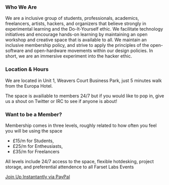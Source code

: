 
### Who We Are
We are a inclusive group of students, professionals, academics, freelancers, artists, hackers, and organizers that believe strongly in experimental learning and the Do-It-Yourself ethic. We facilitate technology initiatives and encourage hands-on learning by maintaining an open workshop and creative space that is available to all. We maintain an inclusive membership policy, and strive to apply the principles of the open-software and open-hardware movements within our design policies. In short, we are an immersive experiment into the hacker ethic.

### Location &amp; Hours
We are located in Unit 1, Weavers Court Business Park, just 5 minutes walk from the Europa Hotel.

The space is availiable to members 24/7 but if you would like to pop in, give us a shout on Twitter or IRC to see if anyone is about!

### Want to be a Member?
Membership comes in three levels, roughly related to how often you feel you will be using the space
* £15/m for Students,
* £25/m for Entheusiasts,
* £35/m for Freelancers

All levels include 24/7 access to the space, flexible hotdesking, project storage, and preferential attendence to all Farset Labs Events

[Join Up Instantantly via PayPal](http://farsetlabs.org.uk/blog/membership/)
